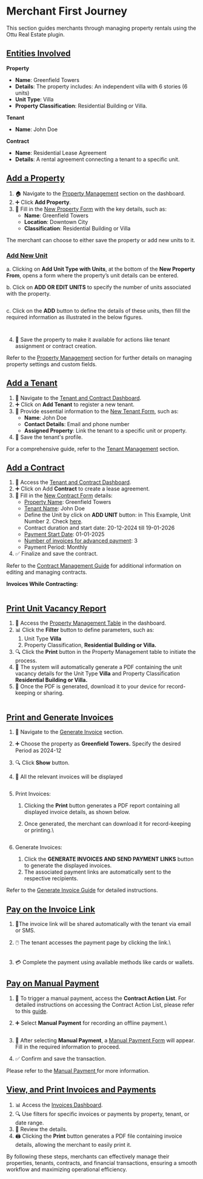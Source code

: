 # Merchant First Journey

This section guides merchants through managing property rentals using the Ottu Real Estate plugin.

## [Entities Involved](merchant-first-journey.md#entities-involved)

**Property**

* **Name**: Greenfield Towers
* **Details**: The property includes: An independent villa with 6 stories (6 units)
* **Unit Type**: Villa
* **Property Classification**: Residential Building or Villa.

**Tenant**

* **Name**: John Doe

**Contract**

* **Name**: Residential Lease Agreement
* **Details**: A rental agreement connecting a tenant to a specific unit.

## [Add a Property](merchant-first-journey.md#add-a-property)

1. 🏠 Navigate to the [Property Management](regular-activities/property-management.md) section on the dashboard.
2. ➕ Click **Add Property**.&#x20;
3. 📝 Fill in the [New Property Form](regular-activities/property-management.md#new-property-from) with the key details, such as:
   * **Name**: Greenfield Towers
   * **Location**: Downtown City
   * **Classification**:  Residential Building or Villa

The merchant can choose to either save the property or add new units to it.

### [Add New Unit](merchant-first-journey.md#add-new-unit)

a. Clicking on **Add Unit Type with Units**, at the bottom of the **New Property From**, opens a form where the property’s unit details can be entered.

b. Click on **ADD OR EDIT UNITS** to specify the number of units associated with the property.

<figure><img src="../../.gitbook/assets/image (85).png" alt=""><figcaption></figcaption></figure>

c. Click on the **ADD** button to define the details of these units, then fill the required information as illustrated in the below figures.

<figure><img src="../../.gitbook/assets/image (86).png" alt=""><figcaption></figcaption></figure>

<figure><img src="../../.gitbook/assets/image (87).png" alt=""><figcaption></figcaption></figure>



4. 💾 Save the property to make it available for actions like tenant assignment or contract creation.

Refer to the [Property Management](regular-activities/property-management.md) section for further details on managing property settings and custom fields.

## [Add a Tenant](merchant-first-journey.md#add-a-tenant)

1. 👤 Navigate to the [Tenant and Contract Dashboard](regular-activities/tenant-and-contract-management/tenant-and-contract-dashboard.md).
2. ➕ Click on **Add Tenant** to register a new tenant.
3. 📝 Provide essential information to the [New Tenant Form](regular-activities/tenant-and-contract-management/tenant-management.md#new-tenant-form), such as:
   * **Name**: John Doe
   * **Contact Details**: Email and phone number
   * **Assigned Property**: Link the tenant to a specific unit or property.
4. 💾 Save the tenant's profile.

For a comprehensive guide, refer to the [Tenant Management](regular-activities/tenant-and-contract-management/tenant-management.md) section.

## [Add a Contract](merchant-first-journey.md#add-a-contract)

1. 📜 Access the [Tenant and Contract Dashboard](regular-activities/tenant-and-contract-management/tenant-and-contract-dashboard.md).
2. ➕ Click on Add **Contract** to create a lease agreement.
3. 📝 Fill in the [New Contract Form](regular-activities/tenant-and-contract-management/contract-management/add-new-contract.md#new-contract-form) details:
   * [Property Name](regular-activities/tenant-and-contract-management/contract-management/add-new-contract.md#property-name): Greenfield Towers
   * [Tenant Name](regular-activities/tenant-and-contract-management/contract-management/add-new-contract.md#tenant-name): John Doe
   * Define the Unit by click on **ADD UNIT** button: in This Example, Unit Number 2. Check [here](regular-activities/tenant-and-contract-management/contract-management/add-new-contract.md#add-unit).
   * Contract duration and start date: 20-12-2024 till 19-01-2026
   * [Payment Start Date](regular-activities/tenant-and-contract-management/contract-management/add-new-contract.md#payment-start-date): 01-01-2025
   * [Number of invoices for advanced payment](regular-activities/tenant-and-contract-management/contract-management/add-new-contract.md#number-of-invoices-for-advanced-payment): 3
   * Payment Period: Monthly
4. ✅ Finalize and save the contract.

Refer to the [Contract Management Guide](regular-activities/tenant-and-contract-management/contract-management/) for additional information on editing and managing contracts.

**Invoices While Contracting:**

<figure><img src="../../.gitbook/assets/image (88).png" alt=""><figcaption></figcaption></figure>

## [Print Unit Vacancy Report](merchant-first-journey.md#print-unit-vacancy-report)

1. 📄 Access the [Property Management Table](regular-activities/property-management.md#property-management-dashboard) in the dashboard.
2. 📊 Click the **Filter** button to define parameters, such as:&#x20;
   1. Unit Type **Villa**
   2. Property Classification, **Residential Building or Villa.**
3. 🔍 Click the **Print** button in the Property Management table to initiate the process.
4. 📄 The system will automatically generate a PDF containing the unit vacancy details for the Unit Type **Villa** and Property Classification **Residential Building or Villa.**
5. 💾 Once the PDF is generated, download it to your device for record-keeping or sharing.

<figure><img src="../../.gitbook/assets/image (89).png" alt=""><figcaption></figcaption></figure>

## [Print and Generate Invoices](merchant-first-journey.md#print-and-generate-invoices)

1. 📄 Navigate to the [Generate Invoice](regular-activities/generate-invoice.md) section.
2. ➕ Choose the property as **Greenfield Towers.** Specify the desired Period as 2024-12
3. 🔍 Click **Show** button.
4.  :receipt: All the relevant invoices will be displayed\
    &#x20;

    <figure><img src="../../.gitbook/assets/image (90).png" alt=""><figcaption></figcaption></figure>


5. Print Invoices:
   1. Clicking the **Print** button generates a PDF report containing all displayed invoice details, as shown below.
   2.  Once generated, the merchant can download it for record-keeping or printing.\


       <figure><img src="../../.gitbook/assets/image (91).png" alt=""><figcaption></figcaption></figure>
6. Generate Invoices:&#x20;
   1. Click the **GENERATE INVOICES AND SEND PAYMENT LINKS** button to generate the displayed invoices.
   2. The associated payment links are automatically sent to the respective recipients.

Refer to the [Generate Invoice Guide](regular-activities/generate-invoice.md) for detailed instructions.

## [Pay on the Invoice Link](merchant-first-journey.md#pay-on-the-invoice-link)

1. 🔗The invoice link will be shared automatically with the tenant via email or SMS.
2.  🖱️ The tenant accesses the payment page by clicking the link.\


    <figure><img src="../../.gitbook/assets/image (92).png" alt=""><figcaption></figcaption></figure>
3. 💳 Complete the payment using available methods like cards or wallets.

## [Pay on Manual Payment](merchant-first-journey.md#pay-on-manual-payment)

1. :rocket: To trigger a manual payment, access the **Contract Action List**. For detailed instructions on accessing the Contract Action List, please refer to this [guide](regular-activities/tenant-and-contract-management/contract-management/contract-action/#to-trigger-contract-actions).
2.  ➕ Select **Manual Payment** for recording an offline payment.\


    <figure><img src="../../.gitbook/assets/image (93).png" alt=""><figcaption></figcaption></figure>
3. 🧾 After selecting **Manual Payment**, a [Manual Payment Form](regular-activities/tenant-and-contract-management/contract-management/contract-action/manual-payment.md#manual-payment-form) will appear. Fill in the required information to proceed.
4. ✅ Confirm and save the transaction.

Please refer to the [Manual Payment ](regular-activities/tenant-and-contract-management/contract-management/contract-action/manual-payment.md)for more information.

## [View, and Print Invoices and Payments](merchant-first-journey.md#view-and-print-invoices-and-payments)

1. 📊 Access the [Invoices Dashboard](regular-activities/invoices-management.md#invoices-management-dashboard).
2. 🔍 Use filters for specific invoices or payments by property, tenant, or date range.
3. 🔎 Review the details.
4. 🖨️ Clicking the **Print** button generates a PDF file containing invoice details, allowing the merchant to easily print it.

By following these steps, merchants can effectively manage their properties, tenants, contracts, and financial transactions, ensuring a smooth workflow and maximizing operational efficiency.
